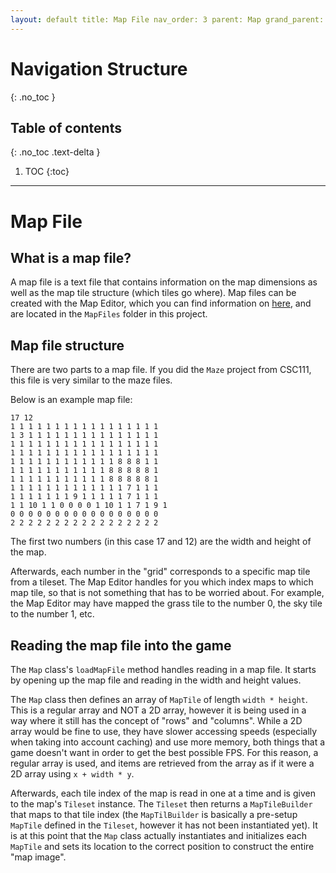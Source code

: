 ```yaml
---
layout: default title: Map File nav_order: 3 parent: Map grand_parent: Game Code Details permalink: /GameCodeDetails/Map/MapFile
---
```


# Navigation Structure

{: .no_toc }

## Table of contents

{: .no_toc .text-delta }

1. TOC {:toc}

---

# Map File

## What is a map file?

A map file is a text file that contains information on the map dimensions as well as the map tile structure (which tiles go where). Map files can be created with the Map Editor, which you can find information on [here](../../../MapEditor/map-editor.md), and are located in the `MapFiles` folder in this project.

## Map file structure

There are two parts to a map file. If you did the `Maze` project from CSC111, this file is very similar to the maze files.

Below is an example map file:

```
17 12
1 1 1 1 1 1 1 1 1 1 1 1 1 1 1 1 1
1 3 1 1 1 1 1 1 1 1 1 1 1 1 1 1 1
1 1 1 1 1 1 1 1 1 1 1 1 1 1 1 1 1
1 1 1 1 1 1 1 1 1 1 1 1 1 1 1 1 1
1 1 1 1 1 1 1 1 1 1 1 1 8 8 8 1 1
1 1 1 1 1 1 1 1 1 1 1 8 8 8 8 8 1
1 1 1 1 1 1 1 1 1 1 1 8 8 8 8 8 1
1 1 1 1 1 1 1 1 1 1 1 1 1 7 1 1 1
1 1 1 1 1 1 1 9 1 1 1 1 1 7 1 1 1
1 1 10 1 1 0 0 0 0 1 10 1 1 7 1 9 1
0 0 0 0 0 0 0 0 0 0 0 0 0 0 0 0 0
2 2 2 2 2 2 2 2 2 2 2 2 2 2 2 2 2
```

The first two numbers (in this case 17 and 12) are the width and height of the map.

Afterwards, each number in the "grid" corresponds to a specific map tile from a tileset. The Map Editor handles for you which index maps to which map tile, so that is not something that has to be worried about. For example, the Map Editor may have mapped the grass tile to the number 0, the sky tile to the number 1, etc.

## Reading the map file into the game

The `Map` class's `loadMapFile` method handles reading in a map file. It starts by opening up the map file and reading in the width and height values.

The `Map` class then defines an array of `MapTile` of length `width * height`. This is a regular array and NOT a 2D array, however it is being used in a way where it still has the concept of "rows" and "columns". While a 2D array would be fine to use, they have slower accessing speeds (especially when taking into account caching) and use more memory, both things that a game doesn't want in order to get the best possible FPS. For this reason, a regular array is used, and items are retrieved from the array as if it were a 2D array using `x + width * y`.

Afterwards, each tile index of the map is read in one at a time and is given to the map's `Tileset` instance. The `Tileset`
then returns a `MapTileBuilder` that maps to that tile index (the `MapTilBuilder` is basically a pre-setup `MapTile` defined in the `Tileset`, however it has not been instantiated yet). It is at this point that the `Map` class actually instantiates and initializes each `MapTile`
and sets its location to the correct position to construct the entire "map image".